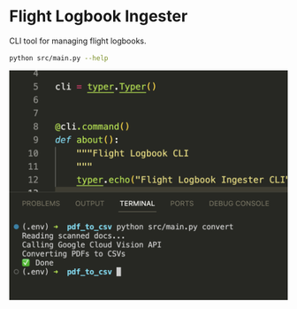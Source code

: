 # Flight Logbook Ingester

CLI tool for managing flight logbooks.

```sh
python src/main.py --help
```
![cli-usage.png](https://github.com/ztbochanski/flight-logbook-ingester/blob/ec11a6bd303b57803c9082ebe2d72101e56d7420/img/cli-usage.png)